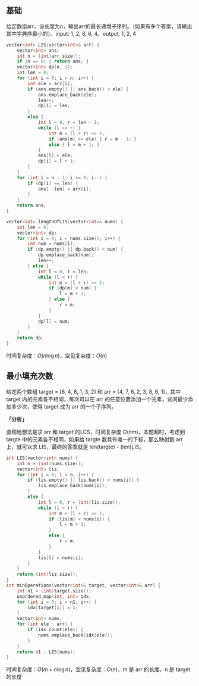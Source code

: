 ## 基础
给定数组arr，设长度为n，输出arr的最长递增子序列。（如果有多个答案，请输出其中字典序最小的）。input: 1, 2, 8, 6, 4。output: 1, 2, 4

```cpp
vector<int> LIS(vector<int>& arr) {
    vector<int> ans;
    int n = (int)arr.size();
    if (n == 0) { return ans; }
    vector<int> dp(n, 1);
    int len = 0;
    for (int i = 0; i < n; i++) {
        int ele = arr[i];
        if (ans.empty() || ans.back() < ele) {
            ans.emplace_back(ele);
            len++;
            dp[i] = len;
        }
        else {
            int l = 0, r = len - 1;
            while (l <= r) {
                int m = (l + r) >> 1;
                if (ans[m] >= ele) { r = m - 1; }
                else { l = m + 1; }
            }
            ans[l] = ele;
            dp[i] = l + 1;
        }
    }
    for (int i = n - 1; i >= 0; i--) {
        if (dp[i] == len) {
            ans[--len] = arr[i];
        }
    }
    return ans;
}
```
```cpp
vector<int> lengthOfLIS(vector<int>& nums) {
    int len = 0;
    vector<int> dp;
    for (int i = 0; i < nums.size(); i++) {
        int num = nums[i];
        if (dp.empty() || dp.back() < num) {
            dp.emplace_back(num);
            len++;
        } else {
            int l = 0, r = len;
            while (l < r) {
                int m = (l + r) >> 1;
                if (dp[m] < num) {
                    l = m + 1;
                } else {
                    r = m;
                }
            }
            dp[l] = num;
        }
    }
    return dp;
}
```
时间复杂度：$O(n \log n)$，空见复杂度：$O(n)$


## 最小填充次数
给定两个数组 target = [6, 4, 8, 1, 3, 2] 和 arr = [4, 7, 6, 2, 3, 8, 6, 1]，其中 target 内的元素各不相同，每次可以在 arr 的任意位置添加一个元素，试问最少添加多少次，使得 target 成为 arr 的一个子序列。

**「分析」**

直观地想法是求 arr 和 target 的LCS，时间复杂度 $O(nm)$，本题超时，考虑到 targte 中的元素各不相同，如果给 targte 数具有唯一的下标，那么映射到 arr 上，就可以求 LIS，最终的答案就是 len(targte) - (len)LIS。

```cpp
int LIS(vector<int> nums) {
    int n = (int)nums.size();
    vector<int> lis;
    for (int i = 0; i < n; i++) {
        if (lis.empty() || lis.back() < nums[i]) {
            lis.emplace_back(nums[i]);
        }
        else {
            int l = 0, r = (int)lis.size();
            while (l < r) {
                int m = (l + r) >> 1;
                if (lis[m] < nums[i]) {
                    l = m + 1;
                }
                else {
                    r = m;
                }
            }
            lis[l] = nums[i];
        }
    }
    return (int)lis.size();
}
int minOperations(vector<int>& target, vector<int>& arr) {
    int n1 = (int)target.size();
    unordered_map<int, int> idx;
    for (int i = 0; i < n1; i++) {
        idx[target[i]] = i;
    }
    vector<int> nums;
    for (int ele : arr) {
        if (idx.count(ele)) {
            nums.emplace_back(idx[ele]);
        }
    }
    return n1 - LIS(nums);
}
```
时间复杂度：$O(m + n \log n)$，空见复杂度：$O(n)$，m 是 arr 的长度，n 是 target 的长度
